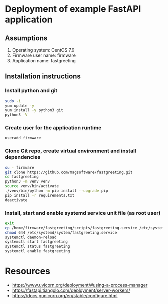 # Deployment of example FastAPI application

## Assumptions
1. Operating system:   CentOS 7.9
1. Firmware user name: firmware
1. Application name:   fastgreeting

## Installation instructions

### Install python and git
```bash
sudo -i
yum update -y
yum install -y python3 git
python3 -V
```

### Create user for the application runtime
```bash
useradd firmware
```

### Clone Git repo, create virtual environment and install dependencies
```bash
su - firmware
git clone https://github.com/magsoftware/fastgreeting.git
cd fastgreeting
python3 -m venv venv
source venv/bin/activate
./venv/bin/python -m pip install --upgrade pip
pip install -r requirements.txt
deactivate
```

### Install, start and enable systemd service unit file (as root user)
```bash
exit
cp /home/firmware/fastgreeting/scripts/fastgreeting.service /etc/systemd/system/
chmod 644 /etc/systemd/system/fastgreeting.service
systemctl daemon-reload
systemctl start fastgreeting
systemctl status fastgreeting
systemctl enable fastgreeting
```

# Resources
- https://www.uvicorn.org/deployment/#using-a-process-manager
- https://fastapi.tiangolo.com/deployment/server-workers/
- https://docs.gunicorn.org/en/stable/configure.html
